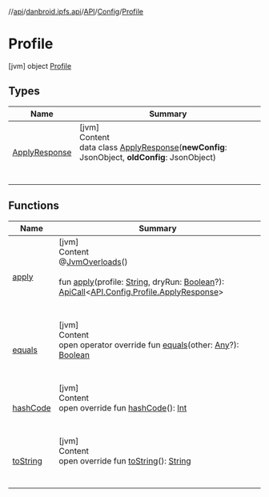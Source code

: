 //[api](../../../../index.md)/[danbroid.ipfs.api](../../../index.md)/[API](../../index.md)/[Config](../index.md)/[Profile](index.md)



# Profile  
 [jvm] object [Profile](index.md)   


## Types  
  
|  Name|  Summary| 
|---|---|
| [ApplyResponse](-apply-response/index.md)| [jvm]  <br>Content  <br>data class [ApplyResponse](-apply-response/index.md)(**newConfig**: JsonObject, **oldConfig**: JsonObject)  <br><br><br>


## Functions  
  
|  Name|  Summary| 
|---|---|
| [apply](apply.md)| [jvm]  <br>Content  <br>@[JvmOverloads](https://kotlinlang.org/api/latest/jvm/stdlib/kotlin.jvm/-jvm-overloads/index.html)()  <br>  <br>fun [apply](apply.md)(profile: [String](https://kotlinlang.org/api/latest/jvm/stdlib/kotlin/-string/index.html), dryRun: [Boolean](https://kotlinlang.org/api/latest/jvm/stdlib/kotlin/-boolean/index.html)?): [ApiCall](../../../-api-call/index.md)<[API.Config.Profile.ApplyResponse](-apply-response/index.md)>  <br><br><br>
| [equals](../../../-ok-http-call-executor/-companion/index.md#kotlin/Any/equals/#kotlin.Any?/PointingToDeclaration/)| [jvm]  <br>Content  <br>open operator override fun [equals](../../../-ok-http-call-executor/-companion/index.md#kotlin/Any/equals/#kotlin.Any?/PointingToDeclaration/)(other: [Any](https://kotlinlang.org/api/latest/jvm/stdlib/kotlin/-any/index.html)?): [Boolean](https://kotlinlang.org/api/latest/jvm/stdlib/kotlin/-boolean/index.html)  <br><br><br>
| [hashCode](../../../-ok-http-call-executor/-companion/index.md#kotlin/Any/hashCode/#/PointingToDeclaration/)| [jvm]  <br>Content  <br>open override fun [hashCode](../../../-ok-http-call-executor/-companion/index.md#kotlin/Any/hashCode/#/PointingToDeclaration/)(): [Int](https://kotlinlang.org/api/latest/jvm/stdlib/kotlin/-int/index.html)  <br><br><br>
| [toString](../../../-ok-http-call-executor/-companion/index.md#kotlin/Any/toString/#/PointingToDeclaration/)| [jvm]  <br>Content  <br>open override fun [toString](../../../-ok-http-call-executor/-companion/index.md#kotlin/Any/toString/#/PointingToDeclaration/)(): [String](https://kotlinlang.org/api/latest/jvm/stdlib/kotlin/-string/index.html)  <br><br><br>

